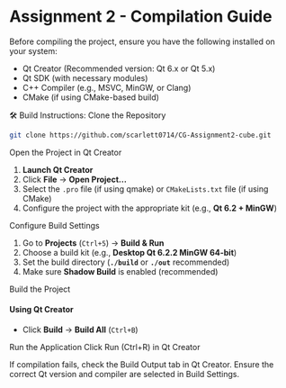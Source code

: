 # Assignment 2 - Compilation Guide
Before compiling the project, ensure you have the following installed on your system:
- Qt Creator (Recommended version: Qt 6.x or Qt 5.x)
- Qt SDK (with necessary modules)
- C++ Compiler (e.g., MSVC, MinGW, or Clang)
- CMake (if using CMake-based build)

🛠️ Build Instructions:
Clone the Repository
```bash
git clone https://github.com/scarlett0714/CG-Assignment2-cube.git
```

Open the Project in Qt Creator
1. **Launch Qt Creator**  
2. Click **File** → **Open Project...**  
3. Select the `.pro` file (if using qmake) or `CMakeLists.txt` file (if using CMake)  
4. Configure the project with the appropriate kit (e.g., **Qt 6.2 + MinGW**)  

Configure Build Settings
1. Go to **Projects** (`Ctrl+5`) → **Build & Run**
2. Choose a build kit (e.g., **Desktop Qt 6.2.2 MinGW 64-bit**)
3. Set the build directory (**`./build`** or **`./out`** recommended)
4. Make sure **Shadow Build** is enabled (recommended)

Build the Project
#### **Using Qt Creator**
- Click **Build** → **Build All** (`Ctrl+B`)

Run the Application
Click Run (Ctrl+R) in Qt Creator

If compilation fails, check the Build Output tab in Qt Creator.
Ensure the correct Qt version and compiler are selected in Build Settings.
